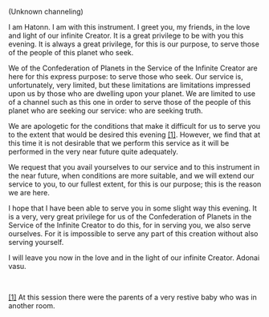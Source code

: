 <p class="channel-type">(Unknown channeling)</p>
<p>I am Hatonn. I am with this instrument. I greet you, my friends, in the love and light of our infinite Creator. It is a great privilege to be with you this evening. It is always a great privilege, for this is our purpose, to serve those of the people of this planet who seek.</p>
<p>We of the Confederation of Planets in the Service of the Infinite Creator are here for this express purpose: to serve those who seek. Our service is, unfortunately, very limited, but these limitations are limitations impressed upon us by those who are dwelling upon your planet. We are limited to use of a channel such as this one in order to serve those of the people of this planet who are seeking our service: who are seeking truth.</p>
<p>We are apologetic for the conditions that make it difficult for us to serve you to the extent that would be desired this evening <a id="_ftnref1" href="#_ftn1" name="_ftnref1">[1]</a>. However, we find that at this time it is not desirable that we perform this service as it will be performed in the very near future quite adequately.</p>
<p>We request that you avail yourselves to our service and to this instrument in the near future, when conditions are more suitable, and we will extend our service to you, to our fullest extent, for this is our purpose; this is the reason we are here.</p>
<p>I hope that I have been able to serve you in some slight way this evening. It is a very, very great privilege for us of the Confederation of Planets in the Service of the Infinite Creator to do this, for in serving you, we also serve ourselves. For it is impossible to serve any part of this creation without also serving yourself.</p>
<p>I will leave you now in the love and in the light of our infinite Creator. Adonai vasu.</p>
<p class="separator-left-33"> </p>
<p class="footnote"><a id="_ftn1" href="#_ftnref1" name="_ftn1">[1]</a> At this session there were the parents of a very restive baby who was in another room.</p>